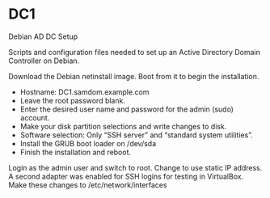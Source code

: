 # DC1
Debian AD DC Setup

Scripts and configuration files needed to set up an Active Directory Domain Controller on Debian.

Download the Debian netinstall image. Boot from it to begin the installation.

* Hostname: DC1.samdom.example.com
* Leave the root password blank.
* Enter the desired user name and password for the admin (sudo) account.
* Make your disk partition selections and write changes to disk.
* Software selection: Only “SSH server” and “standard system utilities”.
* Install the GRUB boot loader on /dev/sda
* Finish the installation and reboot.

Login as the admin user and switch to root. Change to use static IP address. A second adapter was
enabled for SSH logins for testing in VirtualBox. Make these changes to /etc/network/interfaces


